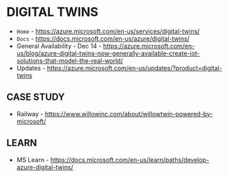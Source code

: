 # DIGITAL TWINS

* ```Home``` - https://azure.microsoft.com/en-us/services/digital-twins/
* ```Docs``` - https://docs.microsoft.com/en-us/azure/digital-twins/
* General Availability - Dec 14 - https://azure.microsoft.com/en-us/blog/azure-digital-twins-now-generally-available-create-iot-solutions-that-model-the-real-world/
* Updates - https://azure.microsoft.com/en-us/updates/?product=digital-twins

## CASE STUDY

* Railway - https://www.willowinc.com/about/willowtwin-powered-by-microsoft/

## LEARN

* MS Learn - https://docs.microsoft.com/en-us/learn/paths/develop-azure-digital-twins/
